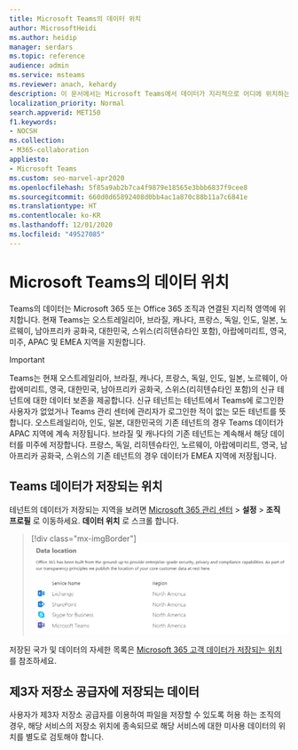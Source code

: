 ```yaml
---
title: Microsoft Teams의 데이터 위치
author: MicrosoftHeidi
ms.author: heidip
manager: serdars
ms.topic: reference
audience: admin
ms.service: msteams
ms.reviewer: anach, kehardy
description: 이 문서에서는 Microsoft Teams에서 데이터가 지리적으로 어디에 위치하는지 알 수 있습니다.
localization_priority: Normal
search.appverid: MET150
f1.keywords:
- NOCSH
ms.collection:
- M365-collaboration
appliesto:
- Microsoft Teams
ms.custom: seo-marvel-apr2020
ms.openlocfilehash: 5f85a9ab2b7ca4f9879e18565e3bbb6837f9cee8
ms.sourcegitcommit: 660d0d65892408d0bb4ac1a870c88b11a7c6841e
ms.translationtype: HT
ms.contentlocale: ko-KR
ms.lasthandoff: 12/01/2020
ms.locfileid: "49527085"
---
```

# <a name="location-of-data-in-microsoft-teams"></a>Microsoft Teams의 데이터 위치

Teams의 데이터는 Microsoft 365 또는 Office 365 조직과 연결된 지리적 영역에 위치합니다. 현재 Teams는 오스트레일리아, 브라질, 캐나다, 프랑스, 독일, 인도, 일본, 노르웨이, 남아프리카 공화국, 대한민국, 스위스(리히텐슈타인 포함), 아랍에미리트, 영국, 미주, APAC 및 EMEA 지역을 지원합니다.

> [!IMPORTANT]
> Teams는 현재 오스트레일리아, 브라질, 캐나다, 프랑스, 독일, 인도, 일본, 노르웨이, 아랍에미리트, 영국, 대한민국, 남아프리카 공화국, 스위스(리히텐슈타인 포함)의 신규 테넌트에 대한 데이터 보존을 제공합니다.
> 신규 테넌트는 테넌트에서 Teams에 로그인한 사용자가 없었거나 Teams 관리 센터에 관리자가 로그인한 적이 없는 모든 테넌트를 뜻합니다. 오스트레일리아, 인도, 일본, 대한민국의 기존 테넌트의 경우 Teams 데이터가 APAC 지역에 계속 저장됩니다. 브라질 및 캐나다의 기존 테넌트는 계속해서 해당 데이터를 미주에 저장합니다. 프랑스, 독일, 리히텐슈타인, 노르웨이, 아랍에미리트, 영국, 남아프리카 공화국, 스위스의 기존 테넌트의 경우 데이터가 EMEA 지역에 저장됩니다.

## <a name="where-your-teams-data-is-stored"></a>Teams 데이터가 저장되는 위치

테넌트의 데이터가 저장되는 지역을 보려면 [Microsoft 365 관리 센터](https://portal.office.com/adminportal/home) > **설정** > **조직 프로필** 로 이동하세요. **데이터 위치** 로 스크롤 합니다.

> [!div class="mx-imgBorder"]
> ![관리 센터에서 Teams를 포함하는 데이터 위치 테이블의 스크린샷](media/Overview_of_security_and_compliance_in_Microsoft_Teams_image5.png)

저장된 국가 및 데이터의 자세한 목록은 [Microsoft 365 고객 데이터가 저장되는 위치](https://docs.microsoft.com/microsoft-365/enterprise/o365-data-locations?view=o365-worldwide)를 참조하세요.

## <a name="data-stored-with-a-third-party-storage-provider"></a>제3자 저장소 공급자에 저장되는 데이터

사용자가 제3자 저장소 공급자를 이용하여 파일을 저장할 수 있도록 허용 하는 조직의 경우, 해당 서비스의 저장소 위치에 종속되므로 해당 서비스에 대한 미사용 데이터의 위치를 별도로 검토해야 합니다.

